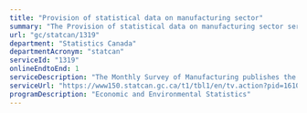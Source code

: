 ```yaml
---
title: "Provision of statistical data on manufacturing sector"
summary: "The Provision of statistical data on manufacturing sector service from Statistics Canada is available end-to-end online, according to the GC Service Inventory."
url: "gc/statcan/1319"
department: "Statistics Canada"
departmentAcronym: "statcan"
serviceId: "1319"
onlineEndtoEnd: 1
serviceDescription: "The Monthly Survey of Manufacturing publishes the values (in Canadian dollars) of sales of goods manufactured, inventories and orders. The Monthly Survey of Manufacturing data are used as indicators of the economic condition of manufacturing industries; as inputs to Canada's gross domestic product; as components in the Statistics Canada composite indicator; as input to economic studies, and in econometric models (e.g. to determine market share, apparent domestic availability, etc.). Results from this survey are used by both the private and public sectors including finance departments of the federal and provincial governments, the Bank of Canada, Industry Canada, the System of National Accounts, the manufacturing community, consultants and research organizations in Canada, the United States and abroad, and the business press."
serviceUrl: "https://www150.statcan.gc.ca/t1/tbl1/en/tv.action?pid=1610004701"
programDescription: "Economic and Environmental Statistics"
---
```

